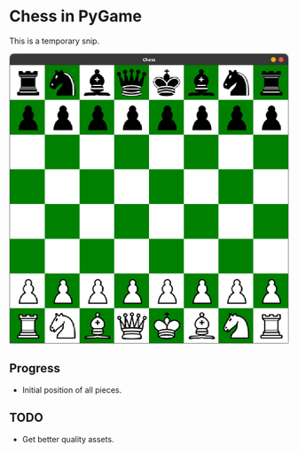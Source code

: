 # Chess in PyGame
This is a temporary snip.

![alt text](screenshots/snip.png)

## Progress
* Initial position of all pieces.

## TODO
* Get better quality assets.